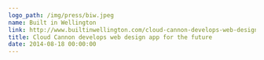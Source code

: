 ```yaml
---
logo_path: /img/press/biw.jpeg
name: Built in Wellington
link: http://www.builtinwellington.com/cloud-cannon-develops-web-design-app-future/
title: Cloud Cannon develops web design app for the future
date: 2014-08-18 00:00:00
---
```


